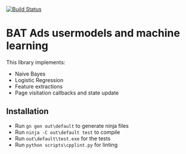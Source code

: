 [![Build Status](https://travis-ci.org/brave-intl/bat-native-usermodel.svg?branch=master)](https://travis-ci.org/brave-intl/bat-native-usermodel)

# BAT Ads usermodels and machine learning


This library implements:
- Naive Bayes
- Logistic Regression
- Feature extractions
- Page visitation callbacks and state update

## Installation

- Run `gn gen out\default` to generate ninja files
- Run `ninja -C out\default test` to compile
- Run `out\default\test.exe` for the tests
- Run `python scripts\cpplint.py` for linting